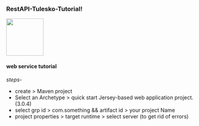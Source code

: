 ### RestAPI-Tulesko-Tutorial!

<img height="100px" align ="center" src="https://user-images.githubusercontent.com/70573212/158057417-1e866357-3270-476b-9b78-9f07d034db74.png">

#### web service tutorial

<i>steps-</i> 
- create > Maven project
- Select an Archetype > quick start Jersey-based web application project.(3.0.4)
- select grp id > com.something && artifact id > your project Name
- project properties > target runtime > select server (to get rid of errors)
